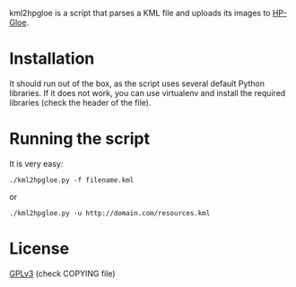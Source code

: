 kml2hpgloe is a script that parses a KML file and uploads its images to
[HP-Gloe](http://www.hpgloe.com/).

# Installation
It should run out of the box, as the script uses several default Python
libraries. If it does not work, you can use virtualenv and install the required
libraries (check the header of the file).

# Running the script
It is very easy:
```
./kml2hpgloe.py -f filename.kml
```

or

```
./kml2hpgloe.py -u http://domain.com/resources.kml
```

# License
[GPLv3](COPYING) (check COPYING file)
